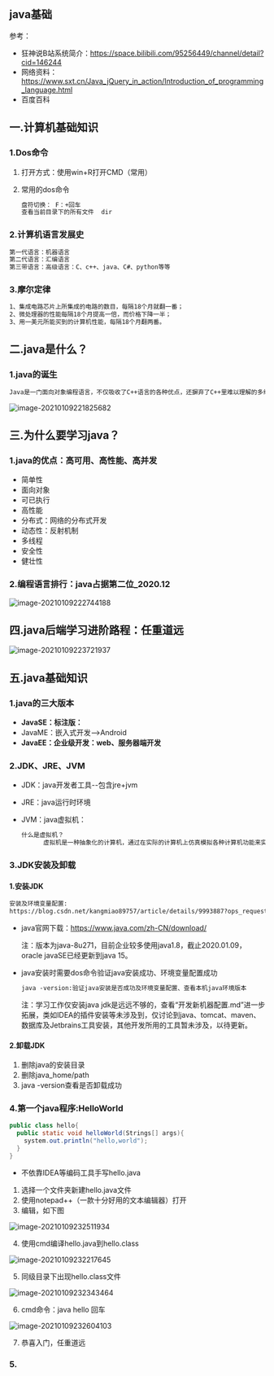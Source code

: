 ## java基础

参考：

- 狂神说B站系统简介：https://space.bilibili.com/95256449/channel/detail?cid=146244
- 网络资料：https://www.sxt.cn/Java_jQuery_in_action/Introduction_of_programming_language.html
- 百度百科

## 一.计算机基础知识

### 1.Dos命令

1. 打开方式：使用win+R打开CMD（常用）

2. 常用的dos命令

   ```xml
   盘符切换： F：+回车
   查看当前目录下的所有文件  dir
   ```

### 2.计算机语言发展史

```xml
第一代语言：机器语言
第二代语言：汇编语言
第三带语言：高级语言：C、c++、java、C#、python等等
```

### 3.摩尔定律

```xml
1、集成电路芯片上所集成的电路的数目，每隔18个月就翻一番；
2、微处理器的性能每隔18个月提高一倍，而价格下降一半；
3、用一美元所能买到的计算机性能，每隔18个月翻两番。
```

## 二.java是什么？

### 1.java的诞生

```xml
Java是一门面向对象编程语言，不仅吸收了C++语言的各种优点，还摒弃了C++里难以理解的多继承、指针等概念，因此Java语言具有功能强大和简单易用两个特征。Java语言作为静态面向对象编程语言的代表，极好地实现了面向对象理论，允许程序员以优雅的思维方式进行复杂的编程。
```

![image-20210109221825682](C:\Users\13444\Desktop\MyNotes\imgs\image-20210109221825682.png)

## 三.为什么要学习java？

### 1.java的优点：高可用、高性能、高并发

- 简单性
- 面向对象
- 可已执行
- 高性能
- 分布式：网络的分布式开发
- 动态性：反射机制
- 多线程
- 安全性
- 健壮性

### 2.编程语言排行：java占据第二位_2020.12

![image-20210109222744188](C:\Users\13444\Desktop\MyNotes\imgs\image-20210109222744188.png)

## 四.java后端学习进阶路程：任重道远

![image-20210109223721937](C:\Users\13444\Desktop\MyNotes\imgs\image-20210109223721937.png)

## 五.java基础知识

### 1.java的三大版本

- **JavaSE：标注版：**
- JavaME：嵌入式开发-->Android
- **JavaEE：企业级开发：web、服务器端开发**

### 2.JDK、JRE、JVM

- JDK：java开发者工具--包含jre+jvm

- JRE：java运行时环境

- JVM：java虚拟机：

  ```xml
  什么是虚拟机？
  		虚拟机是一种抽象化的计算机，通过在实际的计算机上仿真模拟各种计算机功能来实现的。Java虚拟机有自己完善的硬体架构，如处理器、堆栈、寄存器等，还具有相应的指令系统。Java虚拟机屏蔽了与具体操作系统平台相关的信息，使得Java程序只需生成在Java虚拟机上运行的目标代码（字节码），就可以在多种平台上不加修改地运行。
  ```

### 3.JDK安装及卸载

#### 1.安装JDK

```xml
安装及环境变量配置:
https://blog.csdn.net/kangmiao89757/article/details/9993887?ops_request_misc=%25257B%252522request%25255Fid%252522%25253A%252522160851668416780277053420%252522%25252C%252522scm%252522%25253A%25252220140713.130102334..%252522%25257D&request_id=160851668416780277053420&biz_id=0&utm_medium=distribute.pc_search_result.none-task-blog-2~all~sobaiduend~default-1-9993887.nonecase&utm_term=java%E5%AE%89%E8%A3%85%E5%8F%8A%E9%85%8D%E7%BD%AE%E6%95%99%E7%A8%8B
```

- java官网下载：https://www.java.com/zh-CN/download/

  注：版本为java-8u271，目前企业较多使用java1.8，截止2020.01.09，oracle javaSE已经更新到java 15。

- java安装时需要dos命令验证java安装成功、环境变量配置成功

  ```xml
  java -version:验证java安装是否成功及环境变量配置、查看本机java环境版本
  ```

  注：学习工作仅安装java jdk是远远不够的，查看“开发新机器配置.md”进一步拓展，类如IDEA的插件安装等未涉及到，仅讨论到java、tomcat、maven、数据库及Jetbrains工具安装，其他开发所用的工具暂未涉及，以待更新。

#### 2.卸载JDK

1. 删除java的安装目录
2. 删除java_home/path
3. java -version查看是否卸载成功

### 4.第一个java程序:HelloWorld

```java
public class hello{
  public static void helloWorld(Strings[] args){
    system.out.println("hello,world");
  }
}
```

- 不依靠IDEA等编码工具手写hello.java

1. 选择一个文件夹新建hello.java文件
2. 使用notepad++（一款十分好用的文本编辑器）打开
3. 编辑，如下图

![image-20210109232511934](C:\Users\13444\Desktop\MyNotes\imgs\image-20210109232511934.png)

4. 使用cmd编译hello.java到hello.class

![image-20210109232217645](C:\Users\13444\Desktop\MyNotes\imgs\image-20210109232217645.png)

5. 同级目录下出现hello.class文件

![image-20210109232343464](C:\Users\13444\Desktop\MyNotes\imgs\image-20210109232343464.png)

6. cmd命令：java hello 回车

![image-20210109232604103](C:\Users\13444\Desktop\MyNotes\imgs\image-20210109232604103.png)

7. 恭喜入门，任重道远

### 5.

